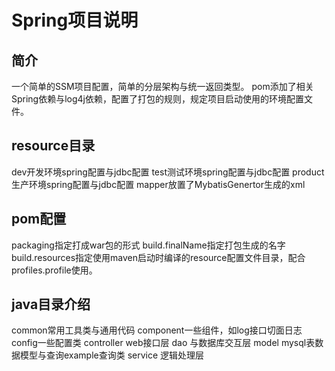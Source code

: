 # Spring项目说明

## 简介
一个简单的SSM项目配置，简单的分层架构与统一返回类型。
pom添加了相关Spring依赖与log4j依赖，配置了打包的规则，规定项目启动使用的环境配置文件。

## resource目录
dev开发环境spring配置与jdbc配置
test测试环境spring配置与jdbc配置
product生产环境spring配置与jdbc配置
mapper放置了MybatisGenertor生成的xml

## pom配置
packaging指定打成war包的形式
build.finalName指定打包生成的名字
build.resources指定使用maven启动时编译的resource配置文件目录，配合profiles.profile使用。

## java目录介绍
common常用工具类与通用代码
component一些组件，如log接口切面日志
config一些配置类
controller web接口层
dao 与数据库交互层
model mysql表数据模型与查询example查询类
service 逻辑处理层